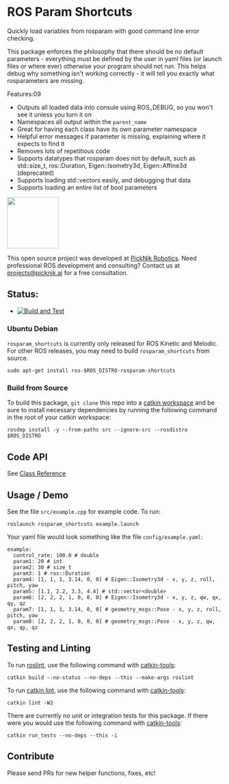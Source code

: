 # ROS Param Shortcuts

Quickly load variables from rosparam with good command line error checking.

This package enforces the philosophy that there should be no default parameters - everything must be defined by the user in yaml files (or launch files or where ever) otherwise your program should not run. This helps debug why something isn't working correctly - it will tell you exactly what rosparameters are missing.

Features:09
 - Outputs all loaded data into consule using ROS_DEBUG, so you won't see it unless you turn it on
 - Namespaces all output within the ``parent_name``
 - Great for having each class have its own parameter namespace
 - Helpful error messages if parameter is missing, explaining where it expects to find it
 - Removes lots of repetitious code
 - Supports datatypes that rosparam does not by default, such as std::size_t, ros::Duration, Eigen::Isometry3d, Eigen::Affine3d (deprecated)
 - Supports loading std::vectors easily, and debugging that data
 - Supports loading an entire list of bool parameters

<img src="https://picknik.ai/assets/images/logo.jpg" width="120">

This open source project was developed at [PickNik Robotics](https://picknik.ai/). Need professional ROS development and consulting? Contact us at projects@picknik.ai for a free consultation.

## Status:

 * [![Build and Test](https://github.com/PickNikRobotics/rosparam_shortcuts/actions/workflows/main.yml/badge.svg)](https://github.com/PickNikRobotics/rosparam_shortcuts/actions/workflows/main.yml)

### Ubuntu Debian

`rosparam_shortcuts` is currently only released for ROS Kinetic and Melodic. For other ROS releases, you may need to build `rosparam_shortcuts` from source.

    sudo apt-get install ros-$ROS_DISTRO-rosparam-shortcuts

### Build from Source

To build this package, ``git clone`` this repo into a [catkin workspace](http://wiki.ros.org/catkin/Tutorials/create_a_workspace) and be sure to install necessary dependencies by running the following command in the root of your catkin workspace:

    rosdep install -y --from-paths src --ignore-src --rosdistro $ROS_DISTRO

## Code API

See [Class Reference](http://docs.ros.org/kinetic/api/rosparam_shortcuts/html/)

## Usage / Demo

See the file ``src/example.cpp`` for example code. To run:

    roslaunch rosparam_shortcuts example.launch

Your yaml file would look something like the file ``config/example.yaml``:

```
example:
  control_rate: 100.0 # double
  param1: 20 # int
  param2: 30 # size_t
  param3: 1 # ros::Duration
  param4: [1, 1, 1, 3.14, 0, 0] # Eigen::Isometry3d - x, y, z, roll, pitch, yaw
  param5: [1.1, 2.2, 3.3, 4.4] # std::vector<double>
  param6: [2, 2, 2, 1, 0, 0, 0] # Eigen::Isometry3d - x, y, z, qw, qx, qy, qz
  param7: [1, 1, 1, 3.14, 0, 0] # geometry_msgs::Pose - x, y, z, roll, pitch, yaw
  param8: [2, 2, 2, 1, 0, 0, 0] # geometry_msgs::Pose - x, y, z, qw, qx, qy, qz
```

## Testing and Linting

To run [roslint](http://wiki.ros.org/roslint), use the following command with [catkin-tools](https://catkin-tools.readthedocs.org/):

    catkin build --no-status --no-deps --this --make-args roslint

To run [catkin lint](https://pypi.python.org/pypi/catkin_lint), use the following command with [catkin-tools](https://catkin-tools.readthedocs.org/):

    catkin lint -W2

There are currently no unit or integration tests for this package. If there were you would use the following command with [catkin-tools](https://catkin-tools.readthedocs.org/):

    catkin run_tests --no-deps --this -i

## Contribute

Please send PRs for new helper functions, fixes, etc!
